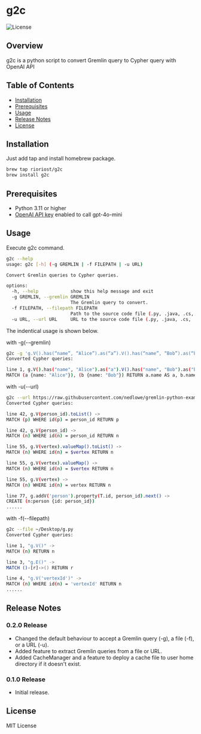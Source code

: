# g2c

![License](https://img.shields.io/badge/license-MIT-blue.svg)

## Overview

g2c is a python script to convert Gremlin query to Cypher query with OpenAI API

## Table of Contents

- [Installation](#installation)
- [Prerequisites](#prerequisites)
- [Usage](#usage)
- [Release Notes](#release-notes)
- [License](#license)

## Installation

Just add tap and install homebrew package.

```bash
brew tap rioriost/g2c
brew install g2c
```

## Prerequisites

- Python 3.11 or higher
- [OpenAI API key](https://platform.openai.com/account/api-keys) enabled to call gpt-4o-mini

## Usage

Execute g2c command.

```bash
g2c --help
usage: g2c [-h] (-g GREMLIN | -f FILEPATH | -u URL)

Convert Gremlin queries to Cypher queries.

options:
  -h, --help            show this help message and exit
  -g GREMLIN, --gremlin GREMLIN
                        The Gremlin query to convert.
  -f FILEPATH, --filepath FILEPATH
                        Path to the source code file (.py, .java, .cs, .txt)
  -u URL, --url URL     URL to the source code file (.py, .java, .cs, .txt)
```

The indentical usage is shown below.

with -g(--gremlin)

```bash
g2c -g 'g.V().has(“name”, “Alice”).as(“a”).V().has(“name”, “Bob”).as(“b”).select(“a”, “b”).by(“name”)'
Converted Cypher queries:

line 1, g.V().has("name", "Alice").as("a").V().has("name", "Bob").as("b").select("a", "b").by("name") ->
MATCH (a {name: "Alice"}), (b {name: "Bob"}) RETURN a.name AS a, b.name AS b
```

with -u(--url)

```bash
g2c --url https://raw.githubusercontent.com/nedlowe/gremlin-python-example/refs/heads/master/app.py
Converted Cypher queries:

line 42, g.V(person_id).toList() ->
MATCH (p) WHERE id(p) = person_id RETURN p

line 42, g.V(person_id) ->
MATCH (n) WHERE id(n) = person_id RETURN n

line 55, g.V(vertex).valueMap().toList() ->
MATCH (n) WHERE id(n) = $vertex RETURN n

line 55, g.V(vertex).valueMap() ->
MATCH (n) WHERE id(n) = $vertex RETURN n

line 55, g.V(vertex) ->
MATCH (n) WHERE id(n) = vertex RETURN n

line 77, g.addV('person').property(T.id, person_id).next() ->
CREATE (n:person {id: person_id})
......
```

with -f(--filepath)

```bash
g2c --file ~/Desktop/g.py
Converted Cypher queries:

line 1, "g.V()" ->
MATCH (n) RETURN n

line 3, "g.E()" ->
MATCH ()-[r]->() RETURN r

line 4, "g.V('vertexId')" ->
MATCH (n) WHERE id(n) = 'vertexId' RETURN n
......
```

## Release Notes

### 0.2.0 Release
* Changed the default behaviour to accept a Gremlin query (-g), a file (-f), or a URL (-u).
* Added feature to extract Gremlin queries from a file or URL.
* Added CacheManager and a feature to deploy a cache file to user home directory if it doesn't exist.

### 0.1.0 Release
* Initial release.

## License
MIT License

